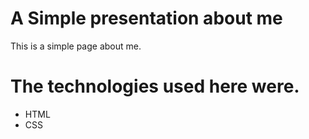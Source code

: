 # A Simple presentation about me
This is a simple page about me.

# The technologies used here were.
- HTML
- CSS
